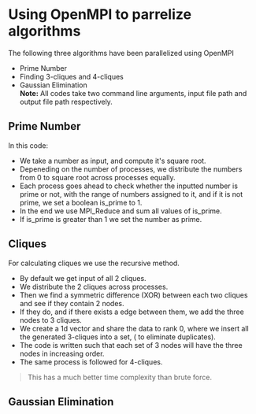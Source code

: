 # Using OpenMPI to parrelize algorithms
The following three algorithms have been parallelized using OpenMPI
* Prime Number
* Finding 3-cliques and 4-cliques
* Gaussian Elimination  
**Note:** All codes take two command line arguments, input file path and output file path respectively. 
## Prime Number
In this code:
* We take a number as input, and compute it's square root.
* Depeneding on the number of processes, we distribute the numbers from 0 to square root across processes equally.
* Each process goes ahead to check whether the inputted number is prime or not, with the range of numbers assigned to it, and if it is not prime, we set a boolean is_prime to 1. 
* In the end we use MPI_Reduce and sum all values of is_prime.
* If is_prime is greater than 1 we set the number as prime.

## Cliques
For calculating cliques we use the recursive method.
* By default we get input of all 2 cliques. 
* We distribute the 2 cliques across processes.
* Then we find a symmetric difference (XOR) between each two cliques and see if they contain 2 nodes.
* If they do, and if there exists a edge between them, we add the three nodes to 3 cliques.
* We create a 1d vector and share the data to rank 0, where we insert all the generated 3-cliques into a set, ( to eliminate duplicates).
* The code is written such that each set of 3 nodes will have the three nodes in increasing order.
* The same process is followed for 4-cliques.
> This has a much better time complexity than brute force.

## Gaussian Elimination
